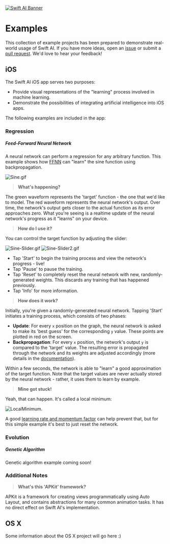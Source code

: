 [![Swift AI Banner](https://github.com/collinhundley/Swift-AI/blob/master/SiteAssets/Banner.png?raw=true)](https://github.com/collinhundley/Swift-AI#care-enough-to-donate)

# Examples
This collection of example projects has been prepared to demonstrate real-world usage of Swift AI.  If you have more ideas, open an [issue](https://github.com/collinhundley/Swift-AI/issues) or submit a [pull request](https://github.com/collinhundley/Swift-AI/pulls).  We'd love to hear your feedback!

## iOS
The Swift AI iOS app serves two purposes:
- Provide visual representations of the "learning" process involved in machine learning.
- Demonstrate the possibilities of integrating artificial intelligence into iOS apps.

The following examples are included in the app:

### Regression
##### Feed-Forward Neural Network

A neural network can perform a regression for any arbitrary function. This example shows how [FFNN](https://github.com/collinhundley/Swift-AI/tree/master/Source#multi-layer-feed-forward-neural-network) can "learn" the sine function using backpropagation.

![Sine.gif](https://github.com/collinhundley/Swift-AI/blob/master/SiteAssets/Sine.gif?raw=true)

> **What's happening?**

The green waveform represents the 'target' function - the one that we'd like to model. The red waveform represents the neural network's output. Over time, the network's output gets closer to the actual function as its error approaches zero. What you're seeing is a realtime update of the neural network's progress as it "learns" on your device.

> **How do I use it?**

You can control the target function by adjusting the slider:

![Sine-Slider.gif](https://github.com/collinhundley/Swift-AI/blob/master/SiteAssets/Sine-Slider.gif?raw=true) ![Sine-Slider2.gif](https://github.com/collinhundley/Swift-AI/blob/master/SiteAssets/Sine-Slider2.gif?raw=true)

- Tap 'Start' to begin the training process and view the network's progress - live!
- Tap 'Pause' to pause the training.
- Tap 'Reset' to completely reset the neural network with new, randomly-generated weights. This discards any training that has happened previously.
- Tap 'Info' for more information.

> **How does it work?**

Initially, you're given a randomly-generated neural network. Tapping 'Start' initiates a training process, which consists of two phases:
- **Update**: For every `x` position on the graph, the neural network is asked to make its 'best guess' for the corresponding `y` value. These points are plotted in red on the screen.
- **Backpropagation**: For every `x` position, the network's output `y` is compared to the 'target' value. The resulting error is propagated through the network and its weights are adjusted accordingly (more details in the [documentation](https://github.com/collinhundley/Swift-AI/tree/master/Source#training)).

Within a few seconds, the network is able to "learn" a good approximation of the target function. Note that the target values are never actually stored by the neural network - rather, it uses them to learn by example.

> **Mine got stuck!**

Yeah, that can happen. It's called a local minimum:

![LocalMinimum](https://github.com/collinhundley/Swift-AI/blob/master/SiteAssets/LocalMinima.gif?raw=true).

A good [learning rate and momentum factor](https://github.com/collinhundley/Swift-AI/tree/master/Source#standard) can help prevent that, but for this simple example it's best to just reset the network.

### Evolution

##### Genetic Algorithm

Genetic algorithm example coming soon!


### Additional Notes

> **What's this 'APKit' framework?**

APKit is a framework for creating views programmatically using Auto Layout, and contains abstractions for many common animation tasks.  It has no direct effect on Swift AI's implementation.


## OS X

Some information about the OS X project will go here :)
